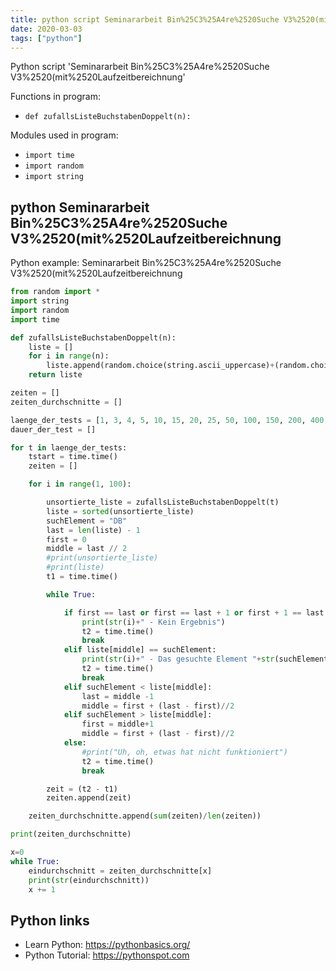 ```yaml
---
title: python script Seminararbeit Bin%25C3%25A4re%2520Suche V3%2520(mit%2520Laufzeitbereichnung (snippet)
date: 2020-03-03
tags: ["python"]
---
```

Python script 'Seminararbeit Bin%25C3%25A4re%2520Suche V3%2520(mit%2520Laufzeitbereichnung'

Functions in program: 
* `def zufallsListeBuchstabenDoppelt(n):`

Modules used in program: 
* `import time`
* `import random`
* `import string`

## python Seminararbeit Bin%25C3%25A4re%2520Suche V3%2520(mit%2520Laufzeitbereichnung

Python example: Seminararbeit Bin%25C3%25A4re%2520Suche V3%2520(mit%2520Laufzeitbereichnung

```python
from random import *
import string
import random
import time

def zufallsListeBuchstabenDoppelt(n):
    liste = []
    for i in range(n):
        liste.append(random.choice(string.ascii_uppercase)+(random.choice(string.ascii_uppercase)))
    return liste

zeiten = []
zeiten_durchschnitte = []

laenge_der_tests = [1, 3, 4, 5, 10, 15, 20, 25, 50, 100, 150, 200, 400, 800, 1200, 2400, 3600, 4800, 9600, 19200, 38400]
dauer_der_test = []

for t in laenge_der_tests:
    tstart = time.time()
    zeiten = []

    for i in range(1, 100):

        unsortierte_liste = zufallsListeBuchstabenDoppelt(t)
        liste = sorted(unsortierte_liste)
        suchElement = "DB"
        last = len(liste) - 1
        first = 0
        middle = last // 2
        #print(unsortierte_liste)
        #print(liste)
        t1 = time.time()

        while True:

            if first == last or first == last + 1 or first + 1 == last:
                print(str(i)+" - Kein Ergebnis")
                t2 = time.time()
                break
            elif liste[middle] == suchElement:
                print(str(i)+" - Das gesuchte Element "+str(suchElement)+" befindet sich (unter anderem) an der Position "+str(middle))
                t2 = time.time()
                break
            elif suchElement < liste[middle]:
                last = middle -1
                middle = first + (last - first)//2
            elif suchElement > liste[middle]:
                first = middle+1
                middle = first + (last - first)//2
            else:
                #print("Uh, oh, etwas hat nicht funktioniert")
                t2 = time.time()
                break

        zeit = (t2 - t1)
        zeiten.append(zeit)

    zeiten_durchschnitte.append(sum(zeiten)/len(zeiten))

print(zeiten_durchschnitte)

x=0
while True:
    eindurchschnitt = zeiten_durchschnitte[x]
    print(str(eindurchschnitt))
    x += 1


```

## Python links

- Learn Python: https://pythonbasics.org/
- Python Tutorial: https://pythonspot.com

